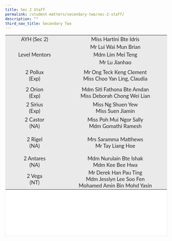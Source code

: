 ```yaml
---
title: Sec 2 Staff
permalink: /student-matters/secondary-two/sec-2-staff/
description: ""
third_nav_title: Secondary Two
---
```

<table width="337" class="iveo_table ives_tab_1" style="margin: 0px; outline: 0px; padding: 0px; border: 1px solid rgb(234, 234, 234); color: rgb(0, 0, 0); font-family: Lato, sans-serif; font-size: 17px; font-style: normal; font-variant-ligatures: normal; font-variant-caps: normal; font-weight: 400; letter-spacing: normal; orphans: 2; text-align: left; text-transform: none; white-space: normal; widows: 2; word-spacing: 0px; -webkit-text-stroke-width: 0px; background-color: rgb(255, 255, 255); text-decoration-thickness: initial; text-decoration-style: initial; text-decoration-color: initial; width: 526px; height: 654px;"><tbody class="" style="margin: 0px; outline: 0px; padding: 0px;"><tr height="21" class="" style="margin: 0px; outline: 0px; padding: 0px;"><td height="21" class="" width="119" style="margin: 0px; outline: 0px; padding: 2px; text-align: center; background-color: rgb(234, 234, 234); color: rgb(34, 34, 34); width: 185px;">AYH (Sec 2)</td><td colspan="3" class="" width="218" style="margin: 0px; outline: 0px; padding: 2px; text-align: center; background-color: rgb(234, 234, 234); color: rgb(34, 34, 34); width: 333px;">Miss Hartini Bte Idris</td></tr><tr height="21" class="" style="margin: 0px; outline: 0px; padding: 0px;"><td rowspan="3" height="63" class="" style="margin: 0px; outline: 0px; padding: 2px; text-align: center; background-color: rgb(234, 234, 234); color: rgb(34, 34, 34);">Level Mentors</td><td colspan="3" class="" style="margin: 0px; outline: 0px; padding: 2px; text-align: center; background-color: rgb(234, 234, 234); color: rgb(34, 34, 34);">Mr Lui Wai Mun Brian</td></tr><tr height="21" class="" style="margin: 0px; outline: 0px; padding: 0px;"><td colspan="3" height="21" class="" style="margin: 0px; outline: 0px; padding: 2px; text-align: center; background-color: rgb(234, 234, 234); color: rgb(34, 34, 34);">Mdm Lim Mei Teng</td></tr><tr height="21" class="" style="margin: 0px; outline: 0px; padding: 0px;"><td colspan="3" height="21" class="" style="margin: 0px; outline: 0px; padding: 2px; text-align: center; background-color: rgb(234, 234, 234); color: rgb(34, 34, 34);">Mr Lu Jianhao</td></tr><tr height="59" class="" style="margin: 0px; outline: 0px; padding: 0px;"><td height="59" class="" width="119" style="margin: 0px; outline: 0px; padding: 2px; text-align: center; background-color: rgb(234, 234, 234); color: rgb(34, 34, 34);">2 Pollux<br class="" style="margin: 0px; outline: 0px; padding: 0px;">(Exp)</td><td colspan="3" class="" width="218" style="margin: 0px; outline: 0px; padding: 2px; text-align: center; background-color: rgb(234, 234, 234); color: rgb(34, 34, 34);">Mr Ong Teck Keng Clement<br class="" style="margin: 0px; outline: 0px; padding: 0px;">Miss Choo Yan Ling, Claudia</td></tr><tr height="53" class="" style="margin: 0px; outline: 0px; padding: 0px;"><td height="53" class="" width="119" style="margin: 0px; outline: 0px; padding: 2px; text-align: center; background-color: rgb(234, 234, 234); color: rgb(34, 34, 34);">2 Orion<br class="" style="margin: 0px; outline: 0px; padding: 0px;">(Exp)</td><td colspan="3" class="" width="218" style="margin: 0px; outline: 0px; padding: 2px; text-align: center; background-color: rgb(234, 234, 234); color: rgb(34, 34, 34);">Mdm Siti Fathona Bte Amdan<br class="" style="margin: 0px; outline: 0px; padding: 0px;">Miss Deborah Chong Wei Lian</td></tr><tr height="44" class="" style="margin: 0px; outline: 0px; padding: 0px;"><td height="44" class="" width="119" style="margin: 0px; outline: 0px; padding: 2px; text-align: center; background-color: rgb(234, 234, 234); color: rgb(34, 34, 34);">2 Sirius<br class="" style="margin: 0px; outline: 0px; padding: 0px;">(Exp)</td><td colspan="3" class="" width="218" style="margin: 0px; outline: 0px; padding: 2px; text-align: center; background-color: rgb(234, 234, 234); color: rgb(34, 34, 34);">Miss Ng Shuen Yew<br class="" style="margin: 0px; outline: 0px; padding: 0px;">Miss Suen Jiamin</td></tr><tr height="51" class="" style="margin: 0px; outline: 0px; padding: 0px;"><td height="51" class="" width="119" style="margin: 0px; outline: 0px; padding: 2px; text-align: center; background-color: rgb(234, 234, 234); color: rgb(34, 34, 34);">2 Castor<br class="" style="margin: 0px; outline: 0px; padding: 0px;">(NA)</td><td colspan="3" class="" width="218" style="margin: 0px; outline: 0px; padding: 2px; text-align: center; background-color: rgb(234, 234, 234); color: rgb(34, 34, 34);">Miss Poh Mui Ngor Sally<br class="" style="margin: 0px; outline: 0px; padding: 0px;">Mdm Gomathi Ramesh</td></tr><tr height="78" class="" style="margin: 0px; outline: 0px; padding: 0px;"><td height="78" class="" width="119" style="margin: 0px; outline: 0px; padding: 2px; text-align: center; background-color: rgb(234, 234, 234); color: rgb(34, 34, 34);">2 Rigel<br class="" style="margin: 0px; outline: 0px; padding: 0px;">(NA)</td><td colspan="3" class="" width="218" style="margin: 0px; outline: 0px; padding: 2px; text-align: center; background-color: rgb(234, 234, 234); color: rgb(34, 34, 34);">Mrs Saramma Matthews<br class="" style="margin: 0px; outline: 0px; padding: 0px;">Mr Tay Liang Hoe</td></tr><tr height="42" class="" style="margin: 0px; outline: 0px; padding: 0px;"><td height="42" class="" width="119" style="margin: 0px; outline: 0px; padding: 2px; text-align: center; background-color: rgb(234, 234, 234); color: rgb(34, 34, 34);">2 Antares<br class="" style="margin: 0px; outline: 0px; padding: 0px;">(NA)</td><td colspan="3" class="" width="218" style="margin: 0px; outline: 0px; padding: 2px; text-align: center; background-color: rgb(234, 234, 234); color: rgb(34, 34, 34);">Mdm Nurulain Bte Ishak<br class="" style="margin: 0px; outline: 0px; padding: 0px;">Mdm Kee Bee Hwa</td></tr><tr height="63" class="" style="margin: 0px; outline: 0px; padding: 0px;"><td height="63" class="" width="119" style="margin: 0px; outline: 0px; padding: 2px; text-align: center; background-color: rgb(234, 234, 234); color: rgb(34, 34, 34);">2 Vega<br class="" style="margin: 0px; outline: 0px; padding: 0px;">(NT)</td><td colspan="3" class="" width="218" style="margin: 0px; outline: 0px; padding: 2px; text-align: center; background-color: rgb(234, 234, 234); color: rgb(34, 34, 34);">Mr Derek Han Pau Ting<br class="" style="margin: 0px; outline: 0px; padding: 0px;">Mdm Jesslyn Lee Soo Fen<br class="" style="margin: 0px; outline: 0px; padding: 0px;">Mohamed Amin Bin Mohd Yasin</td></tr></tbody></table>